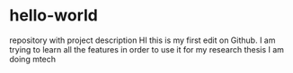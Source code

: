 # hello-world
repository with project description
HI this is my first edit on Github.
I am trying to learn all the features in order to use
it for my research thesis 
I am doing mtech
